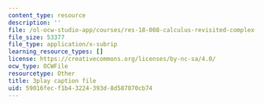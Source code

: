 ```yaml
---
content_type: resource
description: ''
file: /ol-ocw-studio-app/courses/res-18-008-calculus-revisited-complex-variables-differential-equations-and-linear-algebra-fall-2011/59016fecf1b43224393d8d587070cb74_UGiED1HPB08.srt
file_size: 53377
file_type: application/x-subrip
learning_resource_types: []
license: https://creativecommons.org/licenses/by-nc-sa/4.0/
ocw_type: OCWFile
resourcetype: Other
title: 3play caption file
uid: 59016fec-f1b4-3224-393d-8d587070cb74
---
```


